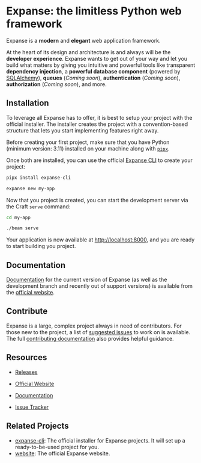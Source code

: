 # Expanse: the limitless Python web framework

Expanse is a **modern** and **elegant** web application framework.

At the heart of its design and architecture is and always will be the **developer experience**.
Expanse wants to get out of your way and let you build what matters by giving you intuitive and powerful tools
like transparent **dependency injection**, a **powerful database component** (powered
by [SQLAlchemy](https://www.sqlalchemy.org/)),
**queues** (_Coming soon_), **authentication** (_Coming soon_), **authorization** (_Coming soon_), and more.

## Installation

To leverage all Expanse has to offer, it is best to setup your project with the official installer. The installer
creates the project with a convention-based structure that lets you start implementing features right away.

Before creating your first project, make sure that you have Python (minimum version: 3.11) installed on your machine
along with [`pipx`](https://pipx.pypa.io/stable/).

Once both are installed, you can use the official [Expanse CLI](https://github.com/expanse-framework/cli)
to create your project:

```bash
pipx install expanse-cli

expanse new my-app
```

Now that you project is created, you can start the development server via the Craft `serve` command:

```bash
cd my-app

./beam serve
```

Your application is now available at [http://localhost:8000](http://localhost:8000), and you are ready to start building
you project.

## Documentation

[Documentation] for the current version of Expanse (as well as the development branch and recently out of support
versions) is available from the [official website](https://expanse-framework.com).

## Contribute

Expanse is a large, complex project always in need of contributors. For those new to the project, a list of
[suggested issues] to work on is available. The full [contributing documentation] also
provides helpful guidance.

## Resources

* [Releases][PyPI Releases]
* [Official Website]
* [Documentation]
* [Issue Tracker]

  [PyPI]: https://pypi.org/project/expanse/

  [PyPI Releases]: https://pypi.org/project/expanse/#history

  [Official Website]: https://expanse-framework.com

  [Documentation]: https://expanse-framework.com/docs

  [Issue Tracker]: https://github.com/expanse-framework/expanse/issues

  [Suggested Issues]: https://github.com/expanse-framework/expanse/contribute

  [Contributing Documentation]: https://expanse-framework.com/docs/contributing

  [Installation Documentation]: https://expanse-framework.com/docs/#installation

## Related Projects

* [expanse-cli](https://github.com/expanse-framework/cli): The official installer for Expanse projects. It
  will set up a ready-to-be-used project for you.
* [website](https://expanse-framework.com/): The official Expanse website.
